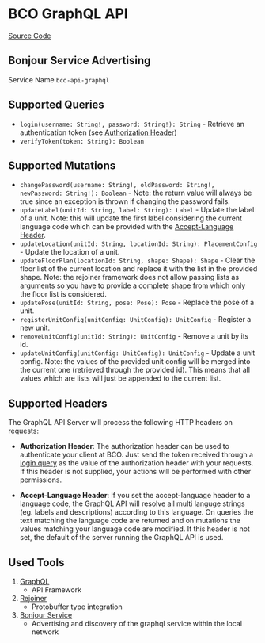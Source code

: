 # BCO GraphQL API

[Source Code](https://github.com/openbase/bco.api.graphql)

## Bonjour Service Advertising

Service Name ```bco-api-graphql```

## Supported Queries
* `login(username: String!, password: String!): String` - Retrieve an authentication token (see [Authorization Header](#supported-headers))
* `verifyToken(token: String): Boolean`

## Supported Mutations
* `changePassword(username: String!, oldPassword: String!, newPassword: String!): Boolean` - Note: the return value will always be true since an exception is thrown if changing the password fails.
* `updateLabel(unitId: String, label: String): Label` - Update the label of a unit. Note: this will update the first label considering the current language code which can be provided with the [Accept-Language Header](#supported-headers).
* `updateLocation(unitId: String, locationId: String): PlacementConfig` - Update the location of a unit.
* `updateFloorPlan(locationId: String, shape: Shape): Shape` - Clear the floor list of the current location and replace it with the list in the provided shape. Note: the rejoiner framework does not allow passing lists as arguments so you have to provide a complete shape from which only the floor list is considered.
* `updatePose(unitId: String, pose: Pose): Pose` - Replace the pose of a unit.
* `registerUnitConfig(unitConfig: UnitConfig): UnitConfig` - Register a new unit.
* `removeUnitConfig(unitId: String): UnitConfig` - Remove a unit by its id.
* `updateUnitConfig(unitConfig: UnitConfig): UnitConfig` - Update a unit config. Note: the values of the provided unit config will be merged into the current one (retrieved through the provided id). This means that all values which are lists will just be appended to the current list.

## Supported Headers
The GraphQL API Server will process the following HTTP headers on requests:

* **Authorization Header**:
The authorization header can be used to authenticate your client at BCO.
Just send the token received through a [login query](#supported-queries) as the value of the authorization header with your requests. 
If this header is not supplied, your actions will be performed with other permissions.

* **Accept-Language Header**:
If you set the accept-language header to a language code, the GraphQL API will resolve all multi languge strings (eg. labels and descriptions) according to this language.
On queries the text matching the language code are returned and on mutations the values matching your language code are modified.
It this header is not set, the default of the server running the GraphQL API is used.

## Used Tools

1. [GraphQL](https://graphql.org/)
   * API Framework
2. [Rejoiner](https://rejoiner.io/)
   * Protobuffer type integration
4. [Bonjour Service](https://github.com/jmdns/jmdns)
   * Advertising and discovery of the graphql service within the local network
